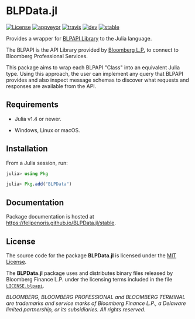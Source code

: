 
# BLPData.jl

[![License][license-img]](LICENSE)
[![appveyor][appveyor-img]][appveyor-url]
[![travis][travis-img]][travis-url]
[![dev][docs-dev-img]][docs-dev-url]
[![stable][docs-stable-img]][docs-stable-url]

[license-img]: http://img.shields.io/badge/license-MIT-brightgreen.svg?style=flat-square
[appveyor-img]: https://img.shields.io/appveyor/ci/felipenoris/blpdata-jl/master.svg?logo=appveyor&label=Windows&style=flat-square
[appveyor-url]: https://ci.appveyor.com/project/felipenoris/blpdata-jl/branch/master
[travis-img]: https://img.shields.io/travis/felipenoris/BLPData.jl/master.svg?logo=travis&label=macOS&style=flat-square
[travis-url]: https://travis-ci.org/felipenoris/BLPData.jl
[docs-dev-img]: https://img.shields.io/badge/docs-dev-blue.svg?style=flat-square
[docs-dev-url]: https://felipenoris.github.io/BLPData.jl/dev
[docs-stable-img]: https://img.shields.io/badge/docs-stable-blue.svg?style=flat-square
[docs-stable-url]: https://felipenoris.github.io/BLPData.jl/stable

Provides a wrapper for [BLPAPI Library](https://www.bloomberg.com/professional/support/api-library/) to the Julia language.

The BLPAPI is the API Library provided by [Bloomberg L.P.](https://www.bloomberg.com/)
to connect to Bloomberg Professional Services.

This package aims to wrap each BLPAPI "Class" into an equivalent Julia type.
Using this approach, the user can implement any query that BLPAPI provides
and also inspect message schemas to discover what requests and responses are
available from the API.

## Requirements

* Julia v1.4 or newer.

* Windows, Linux or macOS.

## Installation

From a Julia session, run:

```julia
julia> using Pkg

julia> Pkg.add("BLPData")
```

## Documentation

Package documentation is hosted at https://felipenoris.github.io/BLPData.jl/stable.

## License

The source code for the package **BLPData.jl** is licensed under
the [MIT License](https://raw.githubusercontent.com/felipenoris/BLPData.jl/master/LICENSE).

The **BLPData.jl** package uses and distributes binary files released by Bloomberg Finance L.P.
under the licensing terms included in the file [`LICENSE.blpapi`](https://github.com/felipenoris/BLPData.jl/blob/master/LICENSE.blpapi).

*BLOOMBERG, BLOOMBERG PROFESSIONAL and BLOOMBERG TERMINAL are trademarks and service marks of Bloomberg Finance L.P., a Delaware limited partnership, or its subsidiaries. All rights reserved.*
